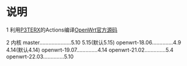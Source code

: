 # 说明
1 利用[P3TERX](https://github.com/P3TERX/Actions-OpenWrt)的Actions编译[OpenWrt官方源码](https://github.com/openwrt/openwrt)

2 内核
master.....................5.10 5.15(默认5.15)
openwrt-18.06..............4.9 4.14(默认4.14)
openwrt-19.07..............4.14
openwrt-21.02..............5.4
openwrt-22.03..............5.10
